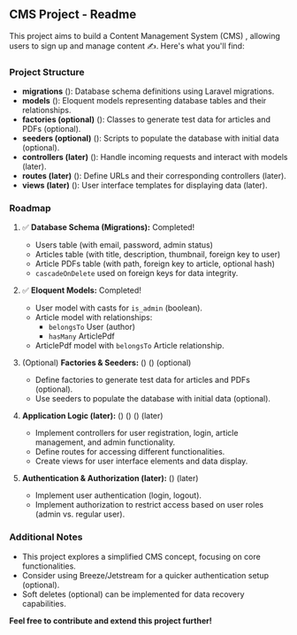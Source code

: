 ## CMS Project - Readme

This project aims to build a Content Management System (CMS) , allowing users to sign up and manage content ✍️. Here's what you'll find:

### Project Structure

- **migrations** (): Database schema definitions using Laravel migrations.
- **models** (): Eloquent models representing database tables and their relationships.
- **factories (optional)** (): Classes to generate test data for articles and PDFs (optional).
- **seeders (optional)** (): Scripts to populate the database with initial data (optional).
- **controllers (later)** (️): Handle incoming requests and interact with models (later).
- **routes (later)** (️): Define URLs and their corresponding controllers (later).
- **views (later)** (): User interface templates for displaying data (later).

### Roadmap ️

1. ✅ **Database Schema (Migrations):** Completed!

    - Users table (with email, password, admin status)
    - Articles table (with title, description, thumbnail, foreign key to user)
    - Article PDFs table (with path, foreign key to article, optional hash)
    - `cascadeOnDelete` used on foreign keys for data integrity.

2. ✅ **Eloquent Models:** Completed!

    - User model with casts for `is_admin` (boolean).
    - Article model with relationships:
        - `belongsTo` User (author)
        - `hasMany` ArticlePdf
    - ArticlePdf model with `belongsTo` Article relationship.

3. (Optional) **Factories & Seeders:** () () (optional)

    - Define factories to generate test data for articles and PDFs (optional).
    - Use seeders to populate the database with initial data (optional).

4. **Application Logic (later):** (️) (️) () (later)

    - Implement controllers for user registration, login, article management, and admin functionality.
    - Define routes for accessing different functionalities.
    - Create views for user interface elements and data display.

5. **Authentication & Authorization (later):** () (later)
    - Implement user authentication (login, logout).
    - Implement authorization to restrict access based on user roles (admin vs. regular user).

### Additional Notes

- This project explores a simplified CMS concept, focusing on core functionalities.
- Consider using Breeze/Jetstream for a quicker authentication setup (optional).
- Soft deletes (optional) can be implemented for data recovery capabilities.

**Feel free to contribute and extend this project further!**
